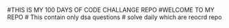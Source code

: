 #THIS IS MY 100 DAYS OF CODE CHALLANGE REPO
          #WELCOME TO MY REPO 
          # This contain only dsa questions 
        # solve daily which are reocrd repo  

          
 